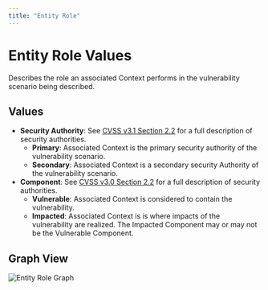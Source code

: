 ```yaml
---
title: "Entity Role"
---
```

# Entity Role Values

Describes the role an associated Context performs in the vulnerability scenario being described.

## Values

- **Security Authority**:  See [CVSS v3.1 Section 2.2](https://www.first.org/cvss/v3.1/specification-document#2-2-Scope-S) for a full description of security authorities.
  - **Primary**:  Associated Context is the primary security authority of the vulnerability scenario. 
  - **Secondary**:  Associated Context is a secondary security Authority of the vulnerability scenario. 
- **Component**:  See [CVSS v3.0 Section 2.2](https://www.first.org/cvss/v3.0/specification-document#2-2-Scope-S) for a full description of security authorities.
  - **Vulnerable**: Associated Context is considered to contain the vulnerability.
  - **Impacted**:  Associated Context is is where impacts of the vulnerability are realized. The Impacted Component may or may not be the Vulnerable Component.

## Graph View

![Entity Role Graph](/figures/graphsnippets/EntityRoleSnippet.png "Entity Role Graph")
